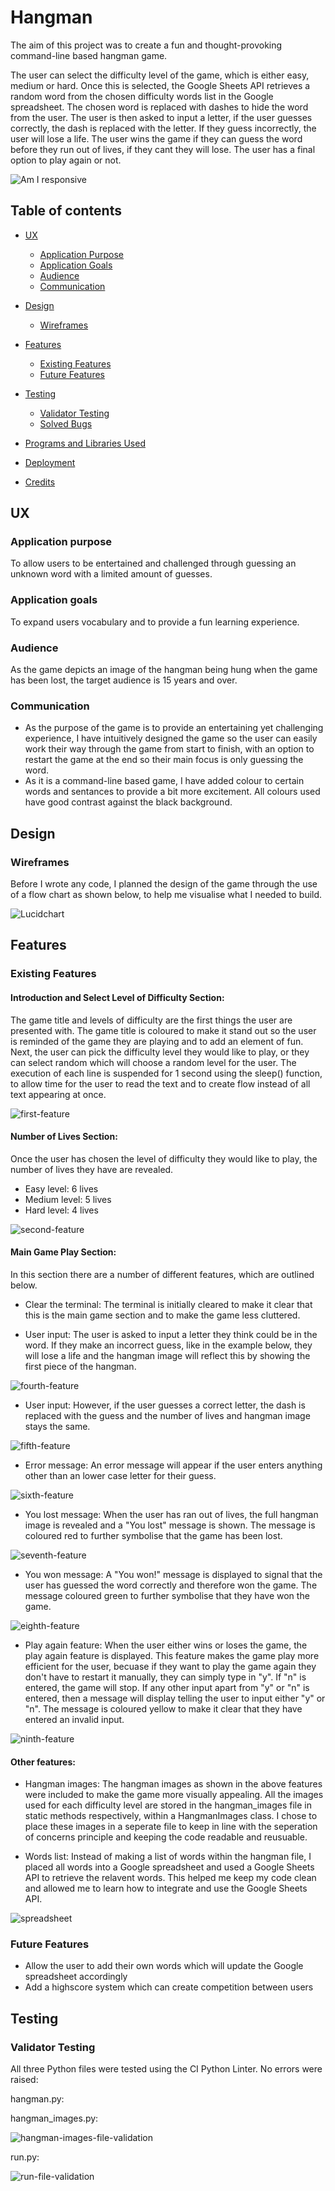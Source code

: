 # Hangman

The aim of this project was to create a fun and thought-provoking command-line based hangman game.

The user can select the difficulty level of the game, which is either easy, medium or hard. Once this is selected, the Google Sheets API retrieves a random word from the chosen difficulty words list in the Google spreadsheet. The chosen word is replaced with dashes to hide the word from the user. The user is then asked to input a letter, if the user guesses correctly, the dash is replaced with the letter. If they guess incorrectly, the user will lose a life. The user wins the game if they can guess the word before they run out of lives, if they cant they will lose. The user has a final option to play again or not.

![Am I responsive](assets/images/am-i-responsive.png)

## Table of contents
- [UX](#ux)
  - [Application Purpose](#application-purpose)
  - [Application Goals](#application-goals)
  - [Audience](#audience)
  - [Communication](#communication)

- [Design](#design)
  - [Wireframes](#wireframes)

- [Features](#features)
  - [Existing Features](#existing-features)
  - [Future Features](#future-features)

- [Testing](#testing)
  - [Validator Testing](#validator-testing)
  - [Solved Bugs](#solved-bugs)

- [Programs and Libraries Used](#programs-and-libraries-used)

- [Deployment](#deployment)

- [Credits](#credits)

## UX

### Application purpose
To allow users to be entertained and challenged through guessing an unknown word with a limited amount of guesses.

### Application goals
To expand users vocabulary and to provide a fun learning experience.

### Audience
As the game depicts an image of the hangman being hung when the game has been lost, the target audience is 15 years and over.

### Communication
- As the purpose of the game is to provide an entertaining yet challenging experience, I have intuitively designed the game so the user can easily work their way through the game from start to finish, with an option to restart the game at the end so their main focus is only guessing the word.
- As it is a command-line based game, I have added colour to certain words and sentances to provide a bit more excitement. All colours used have good contrast against the black background.

## Design
### Wireframes

Before I wrote any code, I planned the design of the game through the use of a flow chart as shown below, to help me visualise what I needed to build.

![Lucidchart](assets/images/lucid-chart.png)

## Features
### Existing Features
#### Introduction and Select Level of Difficulty Section:
The game title and levels of difficulty are the first things the user are presented with. The game title is coloured to make it stand out so the user is reminded of the game they are playing and to add an element of fun. Next, the user can pick the difficulty level they would like to play, or they can select random which will choose a random level for the user. The execution of each line is suspended for 1 second using the sleep() function, to allow time for the user to read the text and to create flow instead of all text appearing at once.

![first-feature](assets/images/first-feature.png)

#### Number of Lives Section:
Once the user has chosen the level of difficulty they would like to play, the number of lives they have are revealed.
- Easy level: 6 lives
- Medium level: 5 lives
- Hard level: 4 lives

![second-feature](assets/images/second-feature.png)

#### Main Game Play Section:

In this section there are a number of different features, which are outlined below.

- Clear the terminal: The terminal is initially cleared to make it clear that this is the main game section and to make the game less cluttered. 

- User input: The user is asked to input a letter they think could be in the word. If they make an incorrect guess, like in the example below, they will lose a life and the hangman image will reflect this by showing the first piece of the hangman.

![fourth-feature](assets/images/fourth-feature.png)

- User input: However, if the user guesses a correct letter, the dash is replaced with the guess and the number of lives and hangman image stays the same.

![fifth-feature](assets/images/fifth-new.png)

- Error message: An error message will appear if the user enters anything other than an lower case letter for their guess.

![sixth-feature](assets/images/sixth-feature.png)

- You lost message: When the user has ran out of lives, the full hangman image is revealed and a "You lost" message is shown. The message is coloured red to further symbolise that the game has been lost.

![seventh-feature](assets/images/seventh-feature.png)

- You won message: A "You won!" message is displayed to signal that the user has guessed the word correctly and therefore won the game. The message coloured green to further symbolise that they have won the game.

![eighth-feature](assets/images/eighth-feature.png)

- Play again feature: When the user either wins or loses the game, the play again feature is displayed. This feature makes the game play more efficient for the user, becuase if they want to play the game again they don't have to restart it manually, they can simply type in "y". If "n" is entered, the game will stop. If any other input apart from "y" or "n" is entered, then a message will display telling the user to input either "y" or "n". The message is coloured yellow to make it clear that they have entered an invalid input.

![ninth-feature](assets/images/ninth-feature.png)

#### Other features:
- Hangman images: The hangman images as shown in the above features were included to make the game more visually appealing. All the images used for each difficulty level are stored in the hangman_images file in static methods respectively, within a HangmanImages class. I chose to place these images in a seperate file to keep in line with the seperation of concerns principle and keeping the code readable and reusuable.

- Words list: Instead of making a list of words within the hangman file, I placed all words into a Google spreadsheet and used a Google Sheets API to retrieve the relavent words. This helped me keep my code clean and allowed me to learn how to integrate and use the Google Sheets API.

![spreadsheet](assets/images/spreadsheet.png)

### Future Features
- Allow the user to add their own words which will update the Google spreadsheet accordingly
- Add a highscore system which can create competition between users

## Testing
### Validator Testing
All three Python files were tested using the CI Python Linter. No errors were raised:

hangman.py:


hangman_images.py:

![hangman-images-file-validation](assets/images/hangman-images-validation.png)

run.py:

![run-file-validation](assets/images/run-file-validation.png)
